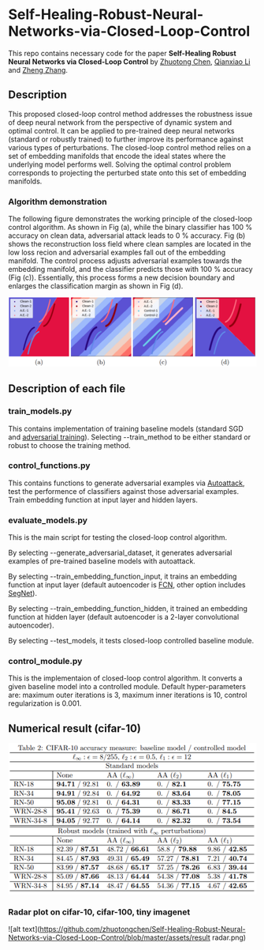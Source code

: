 # Self-Healing-Robust-Neural-Networks-via-Closed-Loop-Control
This repo contains necessary code for the paper **Self-Healing Robust Neural Networks via Closed-Loop Control**
by [Zhuotong Chen](https://scholar.google.com/citations?user=OVs7TPUAAAAJ&hl=en), [Qianxiao Li](https://discovery.nus.edu.sg/9699-qianxiao-li) 
and [Zheng Zhang](https://web.ece.ucsb.edu/~zhengzhang/).

## Description
This proposed closed-loop control method addresses the robustness issue of deep neural network from the perspective of dynamic system and optimal control.
It can be applied to pre-trained deep neural networks (standard or robustly trained) to further improve its performance against various types of perturbations.
The closed-loop control method relies on a set of embedding manifolds that encode the ideal states where the underlying model performs well.
Solving the optimal control problem corresponds to projecting the perturbed state onto this set of embedding manifolds.

### Algorithm demonstration
The following figure demonstrates the working principle of the closed-loop control algorithm.
As shown in Fig (a), while the binary classifier has 100 % accuracy on clean data, adversarial attack leads to 0 % accuracy.
Fig (b) shows the reconstruction loss field where clean samples are located in the low loss recion and adversarial examples fall out of the embedding manifold.
The control process adjusts adversarial examples towards the embedding manifold, and the classifier predicts those with 100 % accuracy (Fig (c)).
Essentially, this process forms a new decision boundary and enlarges the classification margin as shown in Fig (d).

![alt text](https://github.com/zhuotongchen/Self-Healing-Robust-Neural-Networks-via-Closed-Loop-Control/blob/master/assets/demonstration.png)

## Description of each file
### train_models.py
This contains implementation of training baseline models (standard SGD and [adversarial training](https://github.com/yaodongyu/TRADES)).
Selecting --train_method to be either standard or robust to choose the training method.

### control_functions.py
This contains functions to generate adversarial examples via [Autoattack](https://github.com/fra31/auto-attack),
test the performence of classifiers against those adversarial examples.
Train embedding function at input layer and hidden layers.

### evaluate_models.py
This is the main script for testing the closed-loop control algorithm.

By selecting --generate_adversarial_dataset,
it generates adversarial examples of pre-trained baseline models with autoattack.

By selecting --train_embedding_function_input,
it trains an embedding function at input layer (default autoencoder is [FCN](https://arxiv.org/pdf/1411.4038.pdf), other option includes [SegNet](https://arxiv.org/pdf/1511.00561.pdf)).

By selecting --train_embedding_function_hidden,
it trained an embedding function at hidden layer (default autoencoder is a 2-layer convolutional autoencoder).

By selecting --test_models,
it tests closed-loop controlled baseline module.

### control_module.py
This is the implementaion of closed-loop control algorithm.
It converts a given baseline model into a controlled module.
Default hyper-parameters are: maximum outer iterations is 3, maximum inner iterations is 10, control regularization is 0.001.

## Numerical result (cifar-10)
![alt text](https://github.com/zhuotongchen/Self-Healing-Robust-Neural-Networks-via-Closed-Loop-Control/blob/master/assets/result.png)

### Radar plot on cifar-10, cifar-100, tiny imagenet
![alt text](https://github.com/zhuotongchen/Self-Healing-Robust-Neural-Networks-via-Closed-Loop-Control/blob/master/assets/result radar.png)
